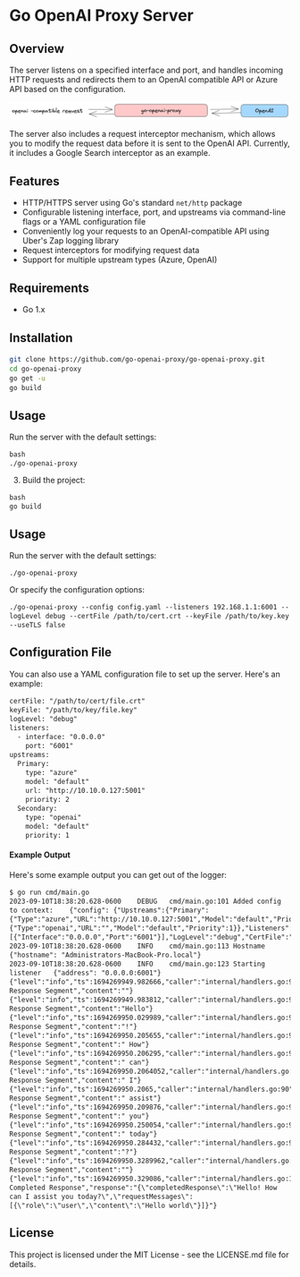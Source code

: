 # Go OpenAI Proxy Server

## Overview
The server listens on a specified interface and port, and handles incoming HTTP requests and redirects them to an OpenAI compatible API or Azure API based on the configuration. 

![Diagram](img/diagram.png)

The server also includes a request interceptor mechanism, which allows you to modify the request data before it is sent to the OpenAI API. Currently, it includes a Google Search interceptor as an example.

## Features
- HTTP/HTTPS server using Go's standard `net/http` package
- Configurable listening interface, port, and upstreams via command-line flags or a YAML configuration file
- Conveniently log your requests to an OpenAI-compatible API using Uber's Zap logging library
- Request interceptors for modifying request data
- Support for multiple upstream types (Azure, OpenAI)

## Requirements
- Go 1.x

## Installation
```bash
git clone https://github.com/go-openai-proxy/go-openai-proxy.git
cd go-openai-proxy
go get -u
go build
```

## Usage
Run the server with the default settings:

```
bash
./go-openai-proxy
```

3. Build the project:

```
bash
go build
```

## Usage
Run the server with the default settings:

```
./go-openai-proxy
```

Or specify the configuration options:
```
./go-openai-proxy --config config.yaml --listeners 192.168.1.1:6001 --logLevel debug --certFile /path/to/cert.crt --keyFile /path/to/key.key --useTLS false
```

## Configuration File
You can also use a YAML configuration file to set up the server. Here's an example:
```
certFile: "/path/to/cert/file.crt"
keyFile: "/path/to/key/file.key"
logLevel: "debug"
listeners:
  - interface: "0.0.0.0"
    port: "6001"
upstreams:
  Primary:
    type: "azure"
    model: "default"
    url: "http://10.10.0.127:5001"
    priority: 2
  Secondary:
    type: "openai"
    model: "default"
    priority: 1

```

#### Example Output
Here's some example output you can get out of the logger:
```
$ go run cmd/main.go
2023-09-10T18:38:20.628-0600	DEBUG	cmd/main.go:101	Added config to context: 	{"config": {"Upstreams":{"Primary":{"Type":"azure","URL":"http://10.10.0.127:5001","Model":"default","Priority":2},"Secondary":{"Type":"openai","URL":"","Model":"default","Priority":1}},"Listeners":[{"Interface":"0.0.0.0","Port":"6001"}],"LogLevel":"debug","CertFile":"/path/to/cert/file.crt","KeyFile":"/path/to/key/file.key","UseTLS":false}}
2023-09-10T18:38:20.628-0600	INFO	cmd/main.go:113	Hostname	{"hostname": "Administrators-MacBook-Pro.local"}
2023-09-10T18:38:20.628-0600	INFO	cmd/main.go:123	Starting listener	{"address": "0.0.0.0:6001"}{"level":"info","ts":1694269949.982666,"caller":"internal/handlers.go:90","msg":"JSON Response Segment","content":""}
{"level":"info","ts":1694269949.983812,"caller":"internal/handlers.go:90","msg":"JSON Response Segment","content":"Hello"}
{"level":"info","ts":1694269950.029989,"caller":"internal/handlers.go:90","msg":"JSON Response Segment","content":"!"}
{"level":"info","ts":1694269950.205655,"caller":"internal/handlers.go:90","msg":"JSON Response Segment","content":" How"}
{"level":"info","ts":1694269950.206295,"caller":"internal/handlers.go:90","msg":"JSON Response Segment","content":" can"}
{"level":"info","ts":1694269950.2064052,"caller":"internal/handlers.go:90","msg":"JSON Response Segment","content":" I"}
{"level":"info","ts":1694269950.2065,"caller":"internal/handlers.go:90","msg":"JSON Response Segment","content":" assist"}
{"level":"info","ts":1694269950.209876,"caller":"internal/handlers.go:90","msg":"JSON Response Segment","content":" you"}
{"level":"info","ts":1694269950.250054,"caller":"internal/handlers.go:90","msg":"JSON Response Segment","content":" today"}
{"level":"info","ts":1694269950.284432,"caller":"internal/handlers.go:90","msg":"JSON Response Segment","content":"?"}
{"level":"info","ts":1694269950.3289962,"caller":"internal/handlers.go:90","msg":"JSON Response Segment","content":""}
{"level":"info","ts":1694269950.329086,"caller":"internal/handlers.go:107","msg":"JSON Completed Response","response":"{\"completedResponse\":\"Hello! How can I assist you today?\",\"requestMessages\":[{\"role\":\"user\",\"content\":\"Hello world\"}]}"}
```

## License
This project is licensed under the MIT License - see the LICENSE.md file for details.

